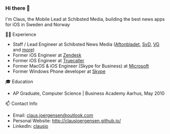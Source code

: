 ### Hi there 👋

I'm Claus, the Mobile Lead at Schibsted Media, building the best news apps for iOS in Sweden and Norway

👨‍💻 Experience

- Staff / Lead Engineer at Schibsted News Media ([Aftonbladet](https://www.aftonbladet.se/), [SvD](https://www.svd.se/), [VG](https://www.vg.no/) and [more](https://schibstedmedia.com/))
- Former iOS Engineer at [Zendesk](https://www.zendesk.com/)
- Former iOS Engineer at [Truecaller](https://www.truecaller.com/)
- Former MacOS & iOS Engineer (Skype for Business) at [Microsoft](https://www.microsoft.com/)
- Former Windows Phone developer at [Skype](https://www.skype.com/)

🎓 Education

- AP Graduate, Computer Science | Business Academy Aarhus, May 2010

📫 Contact Info

- Email: claus.joergensen@outlook.com
- Personal Website: http://clausjoergensen.github.io/
- LinkedIn: [clausjo](https://www.linkedin.com/in/clausjo/)
